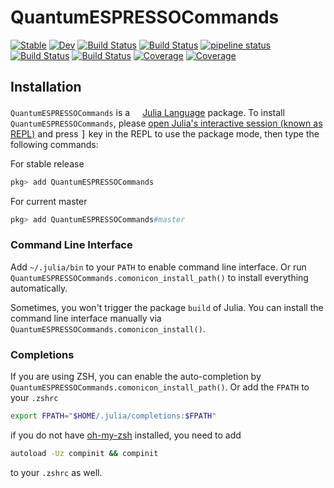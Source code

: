 # QuantumESPRESSOCommands

[![Stable](https://img.shields.io/badge/docs-stable-blue.svg)](https://MineralsCloud.github.io/QuantumESPRESSOCommands.jl/stable)
[![Dev](https://img.shields.io/badge/docs-dev-blue.svg)](https://MineralsCloud.github.io/QuantumESPRESSOCommands.jl/dev)
[![Build Status](https://github.com/MineralsCloud/QuantumESPRESSOCommands.jl/workflows/CI/badge.svg)](https://github.com/MineralsCloud/QuantumESPRESSOCommands.jl/actions)
[![Build Status](https://ci.appveyor.com/api/projects/status/github/singularitti/QuantumESPRESSOCommands.jl?svg=true)](https://ci.appveyor.com/project/singularitti/QuantumESPRESSOCommands-jl)
[![pipeline status](https://gitlab.com/singularitti/QuantumESPRESSOCommands.jl/badges/master/pipeline.svg)](https://gitlab.com/singularitti/QuantumESPRESSOCommands.jl/builds)
[![Build Status](https://cloud.drone.io/api/badges/MineralsCloud/QuantumESPRESSOCommands.jl/status.svg)](https://cloud.drone.io/MineralsCloud/QuantumESPRESSOCommands.jl)
[![Build Status](https://api.cirrus-ci.com/github/MineralsCloud/QuantumESPRESSOCommands.jl.svg)](https://cirrus-ci.com/github/MineralsCloud/QuantumESPRESSOCommands.jl)
[![Coverage](https://codecov.io/gh/MineralsCloud/QuantumESPRESSOCommands.jl/branch/master/graph/badge.svg)](https://codecov.io/gh/MineralsCloud/QuantumESPRESSOCommands.jl)
[![Coverage](https://coveralls.io/repos/github/MineralsCloud/QuantumESPRESSOCli.jl/badge.svg?branch=master)](https://coveralls.io/github/MineralsCloud/QuantumESPRESSOCli.jl?branch=master)

## Installation

`QuantumESPRESSOCommands` is a
<a href="https://julialang.org"><img src="https://julialang.org/assets/infra/julia.ico" width="16em">Julia
Language</a> package. To install `QuantumESPRESSOCommands`, please
<a href="https://docs.julialang.org/en/v1/manual/getting-started/">open Julia's
interactive session (known as REPL)</a> and press <kbd>]</kbd> key in the REPL
to use the package mode, then type the following commands:

For stable release

```julia
pkg> add QuantumESPRESSOCommands
```

For current master

```julia
pkg> add QuantumESPRESSOCommands#master
```

### Command Line Interface

Add `~/.julia/bin` to your `PATH` to enable command line interface. Or run
`QuantumESPRESSOCommands.comonicon_install_path()` to install everything
automatically.

Sometimes, you won't trigger the package `build` of Julia. You can install the
command line interface manually via
`QuantumESPRESSOCommands.comonicon_install()`.

### Completions

If you are using ZSH, you can enable the auto-completion by
`QuantumESPRESSOCommands.comonicon_install_path()`. Or add the `FPATH` to your
`.zshrc`

```sh
export FPATH="$HOME/.julia/completions:$FPATH"
```

if you do not have [oh-my-zsh](https://github.com/ohmyzsh/ohmyzsh) installed,
you need to add

```sh
autoload -Uz compinit && compinit
```

to your `.zshrc` as well.
